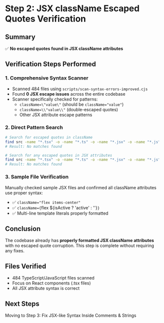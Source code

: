 # Step 2: JSX className Escaped Quotes Verification

## Summary
✅ **No escaped quotes found in JSX className attributes**

## Verification Steps Performed

### 1. Comprehensive Syntax Scanner
- Scanned 484 files using `scripts/scan-syntax-errors-improved.cjs`
- Found **0 JSX escape issues** across the entire codebase
- Scanner specifically checked for patterns:
  - `className=\"value\"` (should be `className="value"`)
  - `className=\\"value\\"` (double-escaped quotes)
  - Other JSX attribute escape patterns

### 2. Direct Pattern Search
```bash
# Search for escaped quotes in className
find src -name "*.tsx" -o -name "*.ts" -o -name "*.jsx" -o -name "*.js" | xargs grep -n 'className=\\"'
# Result: No matches found

# Search for any escaped quotes in JSX attributes  
find src -name "*.tsx" -o -name "*.ts" -o -name "*.jsx" -o -name "*.js" | xargs grep -n '\w*=\\"'
# Result: No matches found
```

### 3. Sample File Verification
Manually checked sample JSX files and confirmed all className attributes use proper syntax:
- ✅ `className="flex items-center"` 
- ✅ `className={`flex ${isActive ? 'active' : ''}`}`
- ✅ Multi-line template literals properly formatted

## Conclusion

The codebase already has **properly formatted JSX className attributes** with no escaped quote corruption. This step is complete without requiring any fixes.

## Files Verified
- 484 TypeScript/JavaScript files scanned
- Focus on React components (.tsx files)
- All JSX attribute syntax is correct

## Next Steps
Moving to Step 3: Fix JSX-like Syntax Inside Comments & Strings
